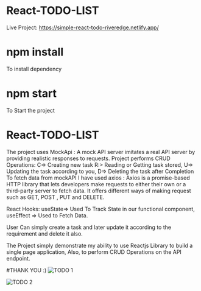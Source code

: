 # React-TODO-LIST
Live Project: https://simple-react-todo-riveredge.netlify.app/
# npm install
 To install dependency

# npm start
 To Start the  project
# React-TODO-LIST

The project uses MockApi : A mock API server imitates a real API server by providing realistic responses to requests.
Project performs CRUD Operations: C=> Creating new task R:> Reading or Getting task stored, U=> Updating the task according to you,
 D=> Deleting the task after Completion 
To fetch data from mockAPI I have used axios : 
Axios is a promise-based HTTP library that lets developers make requests to either their own or a third-party server to fetch data.
It offers different ways of making request such as GET, POST , PUT and DELETE.

React Hooks: useState=> Used To Track State in our functional component, useEffect => Used to Fetch Data.

User Can simply create a task and later update it according to the  requirement and delete it also.

The Project simply demonstrate my ability to use Reactjs Library to build a single page application,
Also, to perform CRUD Operations on the API endpoint.

#THANK YOU :)
![TODO 1](https://github.com/ANISH-18/React-TODO-LIST/assets/123977257/902e07c8-29e8-4456-b0d6-c8e7e74accd3)

![TODO 2](https://github.com/ANISH-18/React-TODO-LIST/assets/123977257/1fb2e246-8bcf-4781-86e0-1e2802a42043)


